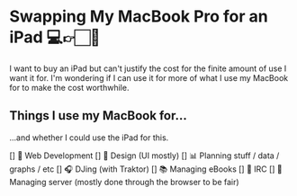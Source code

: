 # Swapping My MacBook Pro for an iPad 💻👉🏻💊

I want to buy an iPad but can't justify the cost for the finite amount of use I want it for. I'm wondering if I can use it for more of what I use my MacBook for to make the cost worthwhile.

## Things I use my MacBook for...

...and whether I could use the iPad for this.

[] 👾 Web Development
[] 🌵 Design (UI mostly)
[] 📊 Planning stuff / data / graphs / etc
[] 🎧 DJing (with Traktor)
[] 📚 Managing eBooks
[] 💬 IRC
[] 💽 Managing server (mostly done through the browser to be fair)
